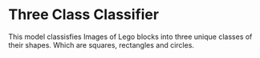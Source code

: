 # Three Class Classifier
 This model classisfies Images of Lego blocks into three unique classes of their shapes. Which are squares, rectangles and circles.
